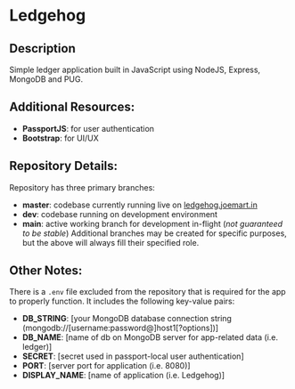 # Ledgehog
## Description
Simple ledger application built in JavaScript using NodeJS, Express, MongoDB and PUG.

## Additional Resources:
- **PassportJS**: for user authentication
- **Bootstrap**: for UI/UX

## Repository Details:
Repository has three primary branches:
- **master**: codebase currently running live on [ledgehog.joemart.in](http://ledgehog.joemart.in/)
- **dev**: codebase running on development environment
- **main**: active working branch for development in-flight (*not guaranteed to be stable*)
Additional branches may be created for specific purposes, but the above will always fill their specified role.

## Other Notes:
There is a `.env` file excluded from the repository that is required for the app to properly function.  It includes the following key-value pairs:
- **DB_STRING**: [your MongoDB database connection string (mongodb://[username:password@]host1[?options])]
- **DB_NAME**: [name of db on MongoDB server for app-related data (i.e. ledger)]
- **SECRET**: [secret used in passport-local user authentication]
- **PORT**: [server port for application (i.e. 8080)]
- **DISPLAY_NAME**: [name of application (i.e. Ledgehog)]
